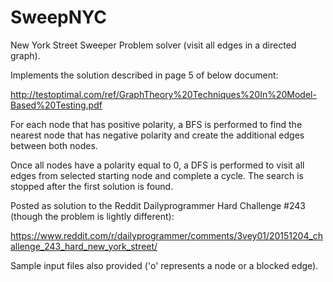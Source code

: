 # SweepNYC
New York Street Sweeper Problem solver (visit all edges in a directed graph).

Implements the solution described in page 5 of below document:

http://testoptimal.com/ref/GraphTheory%20Techniques%20In%20Model-Based%20Testing.pdf

For each node that has positive polarity, a BFS is performed to find the nearest node that has negative polarity and create the additional edges between both nodes.

Once all nodes have a polarity equal to 0, a DFS is performed to visit all edges from selected starting node and complete a cycle. The search is stopped after the first solution is found.

Posted as solution to the Reddit Dailyprogrammer Hard Challenge #243 (though the problem is lightly different):

https://www.reddit.com/r/dailyprogrammer/comments/3vey01/20151204_challenge_243_hard_new_york_street/

Sample input files also provided ('o' represents a node or a blocked edge).
